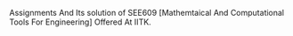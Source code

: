 Assignments And Its solution of SEE609 [Mathemtaical And Computational Tools For Engineering] Offered At IITK.
